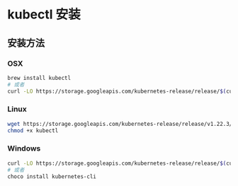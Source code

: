 # kubectl 安装

## 安装方法

### OSX

```bash
brew install kubectl
# 或者
curl -LO https://storage.googleapis.com/kubernetes-release/release/$(curl -s https://storage.googleapis.com/kubernetes-release/release/stable.txt)/bin/darwin/amd64/kubectl
```

### Linux

```bash
wget https://storage.googleapis.com/kubernetes-release/release/v1.22.3/bin/linux/amd64/kubectl
chmod +x kubectl
```

### Windows

```bash
curl -LO https://storage.googleapis.com/kubernetes-release/release/$(curl -s https://storage.googleapis.com/kubernetes-release/release/stable.txt)/bin/windows/amd64/kubectl.exe
# 或者
choco install kubernetes-cli
```
